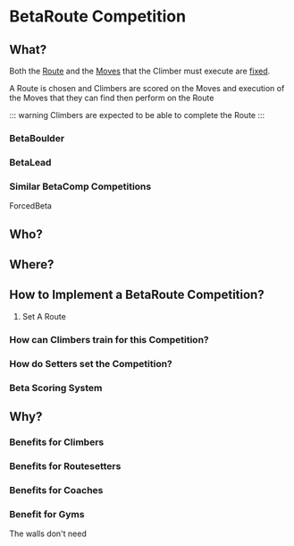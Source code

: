 # BetaRoute Competition

## What?

Both the [Route](/reference/Route/RouteOverview) and the [Moves](/reference/Move/MoveOverview) that the Climber must execute are [fixed](/reference/Glossary/Glossary#fixed).

A Route is chosen and Climbers are scored on the Moves and execution of the Moves that they can find then perform on the Route

::: warning
Climbers are expected to be able to complete the Route
:::

### BetaBoulder

### BetaLead

### Similar BetaComp Competitions

ForcedBeta


## Who?


## Where?



## How to Implement a BetaRoute Competition?

1. Set A Route

### How can Climbers train for this Competition?

### How do Setters set the Competition?


### Beta Scoring System



## Why?

### Benefits for Climbers

### Benefits for Routesetters

### Benefits for Coaches

### Benefit for Gyms 

The walls don't need 